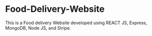 # Food-Delivery-Website
This is a Food delivery Website developed using REACT JS, Express, MongoDB, Node JS, and Stripe.
